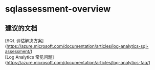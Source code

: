 
<properties
    pageTitle="sqlassessment-overview"
    description="与 SQL 评估相关的问题：概述"
    service="microsoft.operationalinsights"
    resource="operationalinsightsaccounts"
    authors="adoylemsft"
    displayorder=""
    selfHelpType="generic"
    supportTopicIds="32536642"
    resourceTags=""
    productPesIds="15725"
    cloudEnvironments="public, Blackforest, Fairfax"
/>


# <a name="sqlassessment-overview"></a>sqlassessment-overview


## <a name="recommended-documents"></a>**建议的文档**
[SQL 评估解决方案] (https://azure.microsoft.com/documentation/articles/log-analytics-sql-assessment/) <br>
[Log Analytics 常见问题] (https://azure.microsoft.com/documentation/articles/log-analytics-faq/)


<!--HONumber=Dec16_HO1-->


